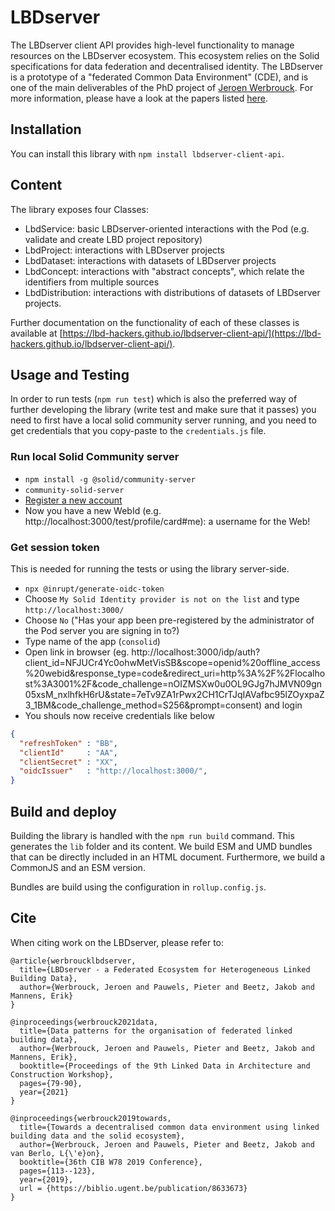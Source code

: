 # LBDserver
The LBDserver client API provides high-level functionality to manage resources on the LBDserver ecosystem. This ecosystem relies on the Solid specifications for data federation and decentralised identity. The LBDserver is a prototype of a "federated Common Data Environment" (CDE), and is one of the main deliverables of the PhD project of [Jeroen Werbrouck](https://www.researchgate.net/profile/Jeroen-Werbrouck). For more information, please have a look at the papers listed [here](#cite).

## Installation
You can install this library with `npm install lbdserver-client-api`.

## Content
The library exposes four Classes: 
* LbdService: basic LBDserver-oriented interactions with the Pod (e.g. validate and create LBD project repository)
* LbdProject: interactions with LBDserver projects
* LbdDataset: interactions with datasets of LBDserver projects
* LbdConcept: interactions with "abstract concepts", which relate the identifiers from multiple sources
* LbdDistribution: interactions with distributions of datasets of LBDserver projects.

Further documentation on the functionality of each of these classes is available at [https://lbd-hackers.github.io/lbdserver-client-api/](https://lbd-hackers.github.io/lbdserver-client-api/).


## Usage and Testing
In order to run tests (`npm run test`) which is also the preferred way of further developing the library (write test and make sure that it passes) you need to first have a local solid community server running, and you need to get credentials that you copy-paste to the `credentials.js` file.

### Run local Solid Community server
* `npm install -g @solid/community-server`
* `community-solid-server`
* [Register a new account](http://localhost:3000/idp/register/)
* Now you have a new WebId (e.g. http://localhost:3000/test/profile/card#me): a username for the Web!

### Get session token
This is needed for running the tests or using the library server-side.
* `npx @inrupt/generate-oidc-token`
* Choose `My Solid Identity provider is not on the list` and type `http://localhost:3000/`
* Choose `No` ("Has your app been pre-registered by the administrator of the Pod server you are signing in to?)
* Type name of the app (`consolid`)
* Open link in browser (eg. http://localhost:3000/idp/auth?client_id=NFJUCr4Yc0ohwMetVisSB&scope=openid%20offline_access%20webid&response_type=code&redirect_uri=http%3A%2F%2Flocalhost%3A3001%2F&code_challenge=nOIZMSXw0u0OL9GJg7hJMVN09gn05xsM_nxlhfkH6rU&state=7eTv9ZA1rPwx2CH1CrTJqIAVafbc95lZOyxpaZ3_1BM&code_challenge_method=S256&prompt=consent) and login
* You shouls now receive credentials like below

```json
{
  "refreshToken" : "BB",
  "clientId"     : "AA",
  "clientSecret" : "XX",
  "oidcIssuer"   : "http://localhost:3000/",
}
```

## Build and deploy
Building the library is handled with the `npm run build` command. This generates the `lib` folder and its content. We build ESM and UMD bundles that can be directly included in an HTML document. Furthermore, we build a CommonJS and an ESM version.

Bundles are build using the configuration in `rollup.config.js`.

## Cite
When citing work on the LBDserver, please refer to:
```
@article{werbroucklbdserver,
  title={LBDserver - a Federated Ecosystem for Heterogeneous Linked Building Data},
  author={Werbrouck, Jeroen and Pauwels, Pieter and Beetz, Jakob and Mannens, Erik}
}

@inproceedings{werbrouck2021data,
  title={Data patterns for the organisation of federated linked building data},
  author={Werbrouck, Jeroen and Pauwels, Pieter and Beetz, Jakob and Mannens, Erik},
  booktitle={Proceedings of the 9th Linked Data in Architecture and Construction Workshop},
  pages={79-90},
  year={2021}
}

@inproceedings{werbrouck2019towards,
  title={Towards a decentralised common data environment using linked building data and the solid ecosystem},
  author={Werbrouck, Jeroen and Pauwels, Pieter and Beetz, Jakob and van Berlo, L{\'e}on},
  booktitle={36th CIB W78 2019 Conference},
  pages={113--123},
  year={2019},
  url = {https://biblio.ugent.be/publication/8633673}
}

```